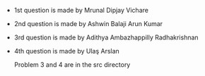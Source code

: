 - 1st question is made by Mrunal Dipjay Vichare
- 2nd question is made by Ashwin Balaji Arun Kumar
- 3rd question is made by Adithya Ambazhappilly Radhakrishnan
- 4th question is made by Ulaş Arslan 

  Problem 3 and 4 are in the src directory
